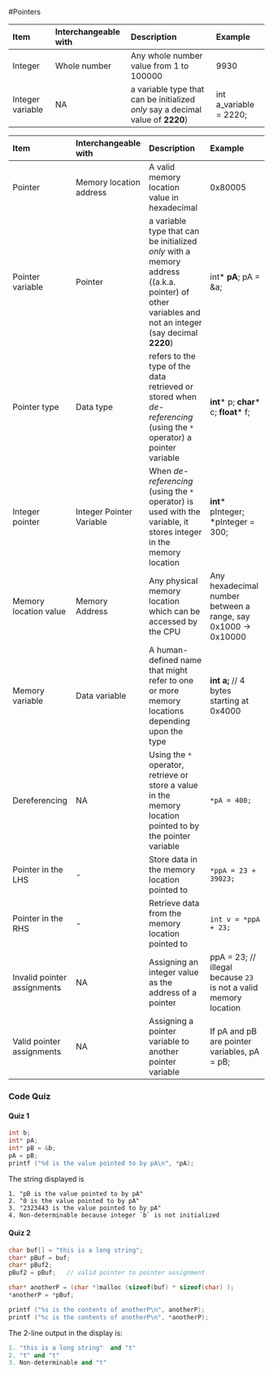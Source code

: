 #Pointers 

|Item | Interchangeable with | Description | Example |
|:----------|:----------|:------------|:-------------------|
|Integer	| Whole number | Any whole number value from 1 to 100000| 9930
|Integer variable | NA | a variable type that can be initialized _only_ say a decimal value of **2220**) | int a_variable = 2220; | 

|Item | Interchangeable with | Description | Example |
|:----------|:----------|:------------|:-------------------|
|Pointer	| Memory location address |A valid memory location value in hexadecimal | 0x80005|
|Pointer variable | Pointer | a variable type that can be initialized _only_ with a memory address ((a.k.a. pointer) of other variables and not an integer (say decimal **2220**) | int* **pA**; pA = &a; | 
|Pointer type | Data type | refers to the type of the data retrieved or stored when *de-referencing* (using the `*` operator) a pointer variable | **int*** p; **char*** c; **float*** f;  | 
|Integer pointer | Integer Pointer Variable | When *de-referencing* (using the `*` operator) is used with the variable, it stores integer in the memory location | **int*** pInteger; *pInteger = 300;   | 
|Memory location value | Memory Address | Any physical memory location which can be accessed by the CPU | Any hexadecimal number between a range, say 0x1000 -> 0x10000 |
|Memory variable | Data variable | A human-defined name that might refer to one or more memory locations depending upon the type | **int a;** // 4 bytes starting at 0x4000 |
|Dereferencing | NA | Using the `*` operator, retrieve or store a value in the memory location pointed to by the pointer variable | `*pA = 400;` | 
|Pointer in the LHS | - | Store data in the memory location pointed to | `*ppA = 23 + 39023;` 
|Pointer in the RHS | - | Retrieve data from the memory location pointed to | `int v = *ppA + 23;`  
|Invalid pointer assignments | NA | Assigning an integer value as the address of a pointer | ppA = 23; // illegal because `23` is not a valid memory location | 
|Valid pointer assignments | NA | Assigning a pointer variable to another pointer variable | If pA and pB are pointer variables, pA = pB;  |

### Code Quiz

#### Quiz 1
```cpp
int b; 
int* pA;
int* pB = &b; 
pA = pB;
printf ("%d is the value pointed to by pA\n", *pA); 
```

The string displayed is 
```
1. "pB is the value pointed to by pA"
2. "0 is the value pointed to by pA"
3. "2323443 is the value pointed to by pA"
4. Non-determinable because integer `b` is not initialized 
```

#### Quiz 2
```cpp
char buf[] = "this is a long string"; 
char* pBuf = buf; 
char* pBuf2; 
pBuf2 = pBuf;   // valid pointer to pointer assignment 

char* anotherP = (char *)malloc (sizeof(buf) * sizeof(char) ); 
*anotherP = *pBuf; 

printf ("%s is the contents of anotherP\n", anotherP); 
printf ("%c is the contents of anotherP\n", *anotherP);

```
The 2-line output in the display is: 
```cpp
1. "this is a long string"  and "t"
2. "t" and "t"
3. Non-determinable and "t" 
```